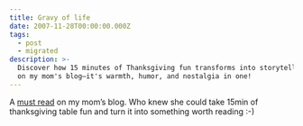 ```yaml
---
title: Gravy of life
date: 2007-11-28T00:00:00.000Z
tags:
  - post
  - migrated
description: >-
  Discover how 15 minutes of Thanksgiving fun transforms into storytelling magic
  on my mom's blog—it's warmth, humor, and nostalgia in one!
---
```


A [must read](http://kimfromthesouth.blogspot.com/2007/11/mechanics-of-mashed-potatoes.html) on my mom’s blog. Who knew she could take 15min of thanksgiving table fun and turn it into something worth reading :-)
